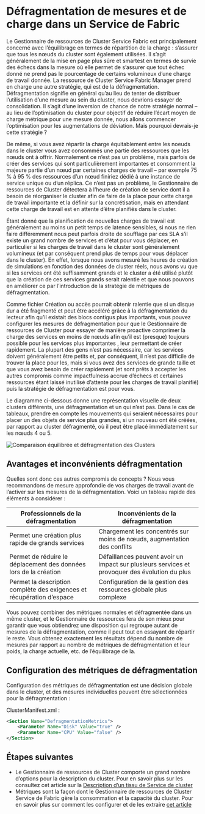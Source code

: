 <properties
   pageTitle="Défragmentation des métriques de Service Azure Fabric | Microsoft Azure"
   description="Une vue d’ensemble de l’utilisation de défragmentation ou en tant que stratégie de mesures dans le Fabric du Service de livraison"
   services="service-fabric"
   documentationCenter=".net"
   authors="masnider"
   manager="timlt"
   editor=""/>

<tags
   ms.service="Service-Fabric"
   ms.devlang="dotnet"
   ms.topic="article"
   ms.tgt_pltfrm="NA"
   ms.workload="NA"
   ms.date="08/19/2016"
   ms.author="masnider"/>

# <a name="defragmentation-of-metrics-and-load-in-service-fabric"></a>Défragmentation de mesures et de charge dans un Service de Fabric
Le Gestionnaire de ressources de Cluster Service Fabric est principalement concerné avec l’équilibrage en termes de répartition de la charge : s’assurer que tous les nœuds du cluster sont également utilisées. Il s’agit généralement de la mise en page plus sûre et smartest en termes de survie des échecs dans la mesure où elle permet de s’assurer que tout échec donné ne prend pas le pourcentage de certains volumineux d’une charge de travail donnée. La ressource de Cluster Service Fabric Manager prend en charge une autre stratégie, qui est de la défragmentation. Défragmentation signifie en général qu’au lieu de tenter de distribuer l’utilisation d’une mesure au sein du cluster, nous devrions essayer de consolidation. Il s’agit d’une inversion de chance de notre stratégie normal – au lieu de l’optimisation du cluster pour objectif de réduire l’écart moyen de charge métrique pour une mesure donnée, nous allons commencer l’optimisation pour les augmentations de déviation. Mais pourquoi devrais-je cette stratégie ?

De même, si vous avez répartir la charge équitablement entre les noeuds dans le cluster vous avez consommés une partie des ressources que les nœuds ont à offrir. Normalement ce n’est pas un problème, mais parfois de créer des services qui sont particulièrement importantes et consomment la majeure partie d’un nœud par certaines charges de travail – par exemple 75 % à 95 % des ressources d’un nœud finiriez dédié à une instance de service unique ou d’un réplica. Ce n’est pas un problème, le Gestionnaire de ressources de Cluster détectera à l’heure de création de service dont il a besoin de réorganiser le cluster afin de faire de la place pour cette charge de travail importante et la définir sur la concrétisation, mais en attendant cette charge de travail est en attente d’être planifiés dans le cluster.

Étant donné que la planification de nouvelles charges de travail est généralement au moins un petit temps de latence sensibles, si nous ne rien faire différemment nous peut parfois droite de soufflage par ces SLA s’il existe un grand nombre de services et d’état pour vous déplacer, en particulier si les charges de travail dans le cluster sont généralement volumineux (et par conséquent prend plus de temps pour vous déplacer dans le cluster). En effet, lorsque nous avons mesuré les heures de création de simulations en fonction des données de cluster réels, nous avons vu que si les services ont été suffisamment grands et le cluster a été utilisé plutôt que la création de ces services grands serait ralentie et que nous pouvons en améliorer ce par l’introduction de la stratégie de métriques de défragmentation.

Comme fichier Création ou accès pourrait obtenir ralentie que si un disque dur a été fragmenté et peut être accéléré grâce à la défragmentation du lecteur afin qu’il existait des blocs contigus plus importants, vous pouvez configurer les mesures de défragmentation pour que le Gestionnaire de ressources de Cluster pour essayer de manière proactive comprimer la charge des services en moins de nœuds afin qu’il est (presque) toujours possible pour les services plus importantes , leur permettant de créer rapidement. La plupart des gens n’est pas nécessaire, car les services doivent généralement être petits et, par conséquent, il n’est pas difficile de trouver la place pour les, mais si vous avez des services de grande taille et que vous avez besoin de créer rapidement (et sont prêts à accepter les autres compromis comme impactfulness accrue d’échecs et certaines ressources étant laissé inutilisé d’attente pour les charges de travail planifié) puis la stratégie de défragmentation est pour vous.

Le diagramme ci-dessous donne une représentation visuelle de deux clusters différents, une défragmentation et un qui n’est pas. Dans le cas de tableaux, prendre en compte les mouvements qui seraient nécessaires pour placer un des objets de service plus grandes, si un nouveau ont été créées, par rapport au cluster défragmenté, où il peut être placé immédiatement sur les nœuds 4 ou 5.

![Comparaison équilibrée et défragmentation des Clusters][Image1]

## <a name="defragmentation-pros-and-cons"></a>Avantages et inconvénients défragmentation
Quelles sont donc ces autres compromis de concepts ? Nous vous recommandons de mesure approfondie de vos charges de travail avant de l’activer sur les mesures de la défragmentation. Voici un tableau rapide des éléments à considérer :

| Professionnels de la défragmentation  | Inconvénients de la défragmentation |
|----------------------|----------------------|
|Permet une création plus rapide de grands services | Chargement les concentrés sur moins de nœuds, augmentation des conflits
|Permet de réduire le déplacement des données lors de la création    | Défaillances peuvent avoir un impact sur plusieurs services et provoquer des évolution du plus
|Permet la description complète des exigences et récupération d’espace | Configuration de la gestion des ressources globale plus complexe

Vous pouvez combiner des métriques normales et défragmentée dans un même cluster, et le Gestionnaire de ressources fera de son mieux pour garantir que vous obtiendrez une disposition qui regroupe autant de mesures de la défragmentation, comme il peut tout en essayant de répartir le reste. Vous obtenez exactement les résultats dépend du nombre de mesures par rapport au nombre de métriques de défragmentation et leur poids, la charge actuelle, etc. de l’équilibrage de la.

## <a name="configuring-defragmentation-metrics"></a>Configuration des métriques de défragmentation
Configuration des métriques de défragmentation est une décision globale dans le cluster, et des mesures individuelles peuvent être sélectionnées pour la défragmentation :

ClusterManifest.xml :

```xml
<Section Name="DefragmentationMetrics">
    <Parameter Name="Disk" Value="true" />
    <Parameter Name="CPU" Value="false" />
</Section>
```

## <a name="next-steps"></a>Étapes suivantes
- Le Gestionnaire de ressources de Cluster comporte un grand nombre d’options pour la description du cluster. Pour en savoir plus sur les consultez cet article sur la [Description d’un tissu de Service de cluster](service-fabric-cluster-resource-manager-cluster-description.md)
- Métriques sont la façon dont le Gestionnaire de ressources de Cluster Service de Fabric gère la consommation et la capacité du cluster. Pour en savoir plus sur comment les configurer et de les extraire [cet article](service-fabric-cluster-resource-manager-metrics.md)

[Image1]:./media/service-fabric-cluster-resource-manager-defragmentation-metrics/balancing-defrag-compared.png
